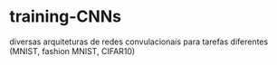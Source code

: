 # training-CNNs
 diversas arquiteturas de redes convulacionais para tarefas diferentes (MNIST, fashion MNIST, CIFAR10)
